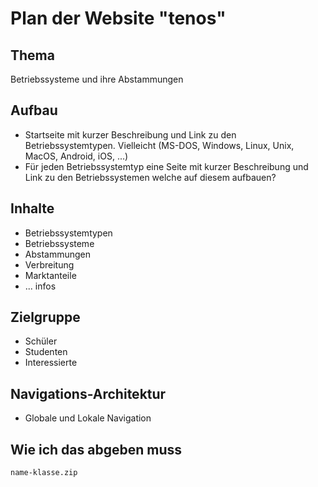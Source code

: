 # Plan der Website "tenos"

## Thema

Betriebssysteme und ihre Abstammungen

## Aufbau

- Startseite mit kurzer Beschreibung und Link zu den Betriebssystemtypen. Vielleicht (MS-DOS, Windows, Linux, Unix, MacOS, Android, iOS, ...)
- Für jeden Betriebssystemtyp eine Seite mit kurzer Beschreibung und Link zu den Betriebssystemen welche auf diesem aufbauen?

## Inhalte

- Betriebssystemtypen
- Betriebssysteme
- Abstammungen
- Verbreitung
- Marktanteile
- ... infos

## Zielgruppe

- Schüler
- Studenten
- Interessierte

## Navigations-Architektur

- Globale und Lokale Navigation

## Wie ich das abgeben muss

`name-klasse.zip`
